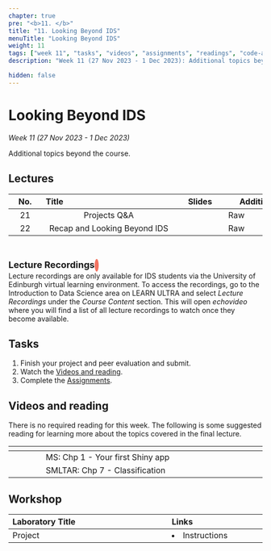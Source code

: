 ```yaml
---
chapter: true
pre: "<b>11. </b>"
title: "11. Looking Beyond IDS"
menuTitle: "Looking Beyond IDS"
weight: 11
tags: ["week 11", "tasks", "videos", "assignments", "readings", "code-along", "tutorials"]
description: "Week 11 (27 Nov 2023 - 1 Dec 2023): Additional topics beyond IDS"

hidden: false
---
```


# Looking Beyond IDS

_Week 11 (27 Nov 2023 - 1 Dec 2023)_

Additional topics beyond the course.

## Lectures

| <div style="width:50px;text-align:center">No.</div> | <div style="width:250px;text-align:left">Title</div> |  <div style="width:80px;text-align:center">Slides</div> | <div style="width:170px;text-align:center">Additional Links</div> |
|:---:|:---------------------:|:--------:|:------|
| 21  | Projects Q&A  | <span><a id = "lecture21"><i class="fas fa-desktop fa-lg"/></a></span> | <span><a id = "GHL21">Raw<i class="fab fa-fw fa-github"/></a></span> |
| 22  | Recap and Looking Beyond IDS  | <span><a id = "lecture22"><i class="fas fa-desktop fa-lg"/></a></span> | <span><a id = "GHL22">Raw<i class="fab fa-fw fa-github"/></a></span> |

<br>
<p  style="text-align: left"> 
<font size=4pt><b>Lecture Recordings</b></font>
<span class="fa-stack" style="scale:70%">
    <i class="fas fa-backward fa-stack-1x fa-1x fa-flip-horizontal" style="color:#f37361; box-sizing: content-box; line-height: 24px; width: 24px; height: 24px; border-radius: 100%; border-style: solid; border-width: 4px;"></i>
</span>
<br>
Lecture recordings are only available for IDS students via the University of Edinburgh virtual learning environment. To access the recordings, go to the Introduction to Data Science area on LEARN ULTRA and select <em>Lecture Recordings</em>  under the <em>Course Content</em> section. This will open <em>echovideo</em> where you will find a list of all lecture recordings to watch once they become available. 

</p>

## Tasks

<ol>
  <li>Finish your project and peer evaluation and submit.</li>
  <li>Watch the <a href="#Videos and reading">Videos and reading</a>.</li>
  <li>Complete the <a href="#assignments">Assignments</a>.</li>
</ol>

## Videos and reading

<p style="text-align: left">There is no required reading for this week. The following is some suggested reading for learning more about the topics covered in the final lecture.</p>

| <div style="width:50px"></div>  | <div style="width:420px"></div>  |  <div style="width:200px"></div> |
|:---:|:---|:---:|
| <i class="fas fa-book"></i> | MS: <a id="MS1">Chp 1 - Your first Shiny app</a> | Optional |
| <i class="fas fa-book"></i> | SMLTAR: <a id="SMLTAR7">Chp 7 - Classification</a> | Optional |

## Workshop

| <div style="width:300px;text-align:left">Laboratory Title</div> | <div style="width:170px;text-align:left">Links</div> | <div style="width:180px;text-align:left">Date</div> |
|:---|:---|:---|
| Project |  <li><a id="projectEND">Instructions</a></li> | Fri, 01 Dec, 16:00 UK |

<!--
## Assignments

| <div style="width:300px;text-align:left">Assignment Title</div> | <div style="width:170px;text-align:left">Links</div> | <div style="width:180px;text-align:left">Due</div> |
|:---|:---|:---|
| OQ10: IDS Recap | <li><a id="OQ10">Quiz</a></li> | Mon, 5 Dec, 12:00 UK |
| Final project | Submit via Gradescope on Learn | Fri, 2 Dec, 09:00 UK |
| Peer evaluation | See Gradescope on Learn for survey | Sat, 3 Dec, 09:00 UK |

__One__ member of your team should submit the final project write-up and presentation slides and add the other team members from the drop down menu that appears under  _View or edit group_ after uploading the files and viewing the submission. __Each individual__ should submit their own peer evaluation survey (see Gradescope). 

## Interactive R tutorials

<p style="text-align: left"> No new interactive R tutorials this week. If you haven’t completed last week’s tutorials, you should do so.</p>
-->